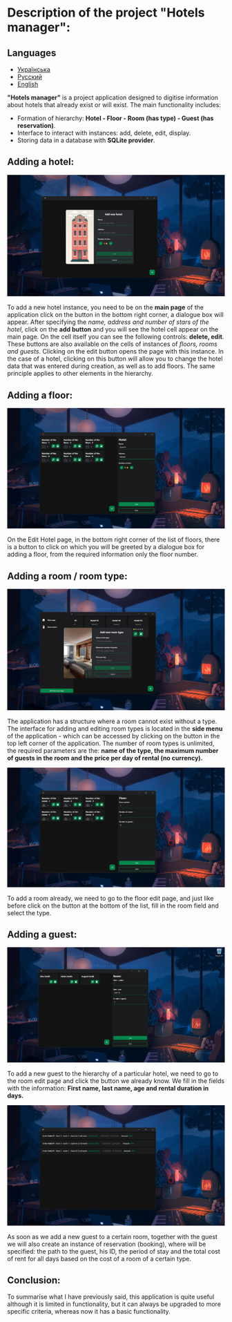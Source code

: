 # Description of the project "Hotels manager":

## Languages
- [Українська](./README_UA.md)
- [Русский](./README_RU.md)
- [English](./README.md)

**"Hotels manager"** is a project application designed to digitise information about hotels that already exist or will exist. The main functionality includes:
- Formation of hierarchy: **Hotel - Floor - Room (has type) - Guest (has reservation)**.
- Interface to interact with instances: add, delete, edit, display.
- Storing data in a database with **SQLite provider**.

## Adding a hotel:

![Preview](Images/hm_img1.png)

To add a new hotel instance, you need to be on the **main page** of the application click on the button in the bottom right corner, a dialogue box will appear. After specifying the *name, address and number of stars of the hotel*, click on the **add button** and you will see the hotel cell appear on the main page. 
On the cell itself you can see the following controls: **delete, edit**. These buttons are also available on the cells of instances of *floors, rooms and guests*. Clicking on the edit button opens the page with this instance. 
In the case of a hotel, clicking on this button will allow you to change the hotel data that was entered during creation, as well as to add floors. The same principle applies to other elements in the hierarchy. 

## Adding a floor:

![Preview](Images/hm_img4.png)

On the Edit Hotel page, in the bottom right corner of the list of floors, there is a button to click on which you will be greeted by a dialogue box for adding a floor, from the required information only the floor number.


## Adding a room / room type:

![Preview](Images/hm_img5.png)

The application has a structure where a room cannot exist without a type. The interface for adding and editing room types is located in the **side menu** of the application - which can be accessed by clicking on the button in the top left corner of the application. The number of room types is unlimited, the required parameters are the: **name of the type, the maximum number of guests in the room and the price per day of rental (no currency).**

![Preview](Images/hm_img9.png)

To add a room already, we need to go to the floor edit page, and just like before click on the button at the bottom of the list, fill in the room field and select the type.

## Adding a guest:

![Preview](Images/hm_img10.png)

To add a new guest to the hierarchy of a particular hotel, we need to go to the room edit page and click the button we already know. We fill in the fields with the information: **First name, last name, age and rental duration in days.**

![Preview](Images/hm_img12.png)

As soon as we add a new guest to a certain room, together with the guest we will also create an instance of reservation (booking), where will be specified: the path to the guest, his ID, the period of stay and the total cost of rent for all days based on the cost of a room of a certain type.

## Conclusion:
To summarise what I have previously said, this application is quite useful although it is limited in functionality, but it can always be upgraded to more specific criteria, whereas now it has a basic functionality.
